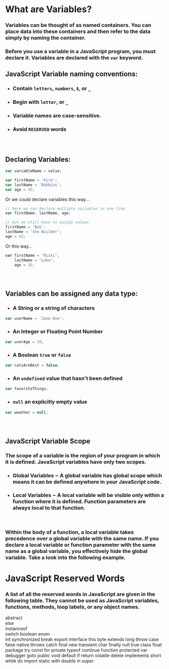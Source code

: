 # What are Variables?

### Variables can be thought of as named containers. You can place data into these containers and then refer to the data simply by naming the container.


### Before you use a variable in a JavaScript program, you must declare it. Variables are declared with the `var` keyword.

## JavaScript Variable naming conventions:

* ### Contain `letters`, `numbers`, `$`, or `_`
* ### Begin with `letter`, or `_`
* ### Variable names are case-sensitive.
* ### Avoid `RESERVED` words

&nbsp; 
# 
## Declaring Variables:

```javascript
var variableName = value;

var firstName = 'Kire';
var lastName = 'Bobbins';
var age = 45;
```

Or we could declare variables this way...
```javascript
// here we can declare multiple variables in one line
var firstName, lastName, age;

// but we still have to assign values
firstName = 'Bob';
lastName = 'the Builder';
age = 45;

```
Or this way...
```javascript
var firstName = "Ricki", 
    lastName = "Lake", 
    age = 35;
```

&nbsp; 
#

## Variables can be assigned any data type:

* ### A String or a string of characters
```javascript
var userName = 'Jane Doe';
```
* ### An Integer or Floating Point Number
```javascript
var userAge = 30;
```
* ### A Boolean `true` or `false`
```javascript
var catsAreBest = false;
```
* ### An `undefined` value that hasn't been defined
```javascript
var favoriteThings;
```
* ### `null` an explicitly empty value
```javascript
var weather = null;
```
&nbsp; 
#
## JavaScript Variable Scope
### The scope of a variable is the region of your program in which it is defined. JavaScript variables have only two scopes.

* ### Global Variables − A global variable has global scope which means it can be defined anywhere in your JavaScript code.

* ### Local Variables − A local variable will be visible only within a function where it is defined. Function parameters are always local to that function.

&nbsp; 

### Within the body of a function, a local variable takes precedence over a global variable with the same name. If you declare a local variable or function parameter with the same name as a global variable, you effectively hide the global variable. Take a look into the following example.

#

# JavaScript Reserved Words

### A list of all the reserved words in JavaScript are given in the following table. They cannot be used as JavaScript variables, functions, methods, loop labels, or any object names.

abstract	
else	
instanceof	
switch
boolean	
enum	
int	
synchronized
break	export	interface	this
byte	extends	long	throw
case	false	native	throws
catch	final	new	transient
char	finally	null	true
class	float	package	try
const	for	private	typeof
continue	function	protected	var
debugger	goto	public	void
default	if	return	volatile
delete	implements	short	while
do	import	static	with
double	in	super	
